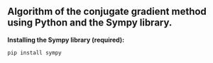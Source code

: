 ## Algorithm of the conjugate gradient method using Python and the Sympy library.

**Installing the Sympy library (required):**

```pip install sympy```
